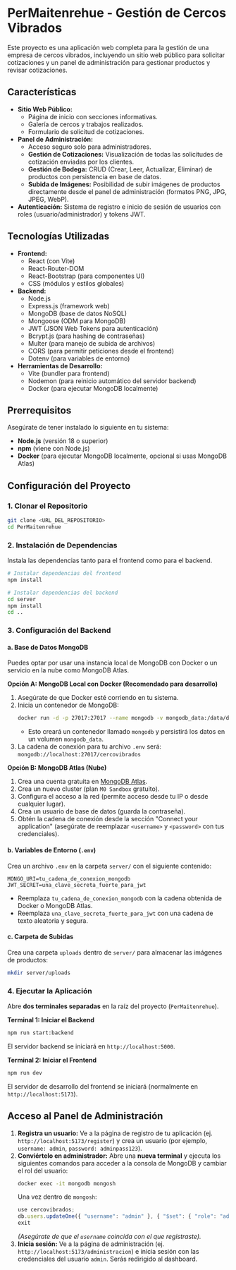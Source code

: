 # PerMaitenrehue - Gestión de Cercos Vibrados

Este proyecto es una aplicación web completa para la gestión de una empresa de cercos vibrados, incluyendo un sitio web público para solicitar cotizaciones y un panel de administración para gestionar productos y revisar cotizaciones.

## Características

*   **Sitio Web Público:**
    *   Página de inicio con secciones informativas.
    *   Galería de cercos y trabajos realizados.
    *   Formulario de solicitud de cotizaciones.
*   **Panel de Administración:**
    *   Acceso seguro solo para administradores.
    *   **Gestión de Cotizaciones:** Visualización de todas las solicitudes de cotización enviadas por los clientes.
    *   **Gestión de Bodega:** CRUD (Crear, Leer, Actualizar, Eliminar) de productos con persistencia en base de datos.
    *   **Subida de Imágenes:** Posibilidad de subir imágenes de productos directamente desde el panel de administración (formatos PNG, JPG, JPEG, WebP).
*   **Autenticación:** Sistema de registro e inicio de sesión de usuarios con roles (usuario/administrador) y tokens JWT.

## Tecnologías Utilizadas

*   **Frontend:**
    *   React (con Vite)
    *   React-Router-DOM
    *   React-Bootstrap (para componentes UI)
    *   CSS (módulos y estilos globales)
*   **Backend:**
    *   Node.js
    *   Express.js (framework web)
    *   MongoDB (base de datos NoSQL)
    *   Mongoose (ODM para MongoDB)
    *   JWT (JSON Web Tokens para autenticación)
    *   Bcrypt.js (para hashing de contraseñas)
    *   Multer (para manejo de subida de archivos)
    *   CORS (para permitir peticiones desde el frontend)
    *   Dotenv (para variables de entorno)
*   **Herramientas de Desarrollo:**
    *   Vite (bundler para frontend)
    *   Nodemon (para reinicio automático del servidor backend)
    *   Docker (para ejecutar MongoDB localmente)

## Prerrequisitos

Asegúrate de tener instalado lo siguiente en tu sistema:

*   **Node.js** (versión 18 o superior)
*   **npm** (viene con Node.js)
*   **Docker** (para ejecutar MongoDB localmente, opcional si usas MongoDB Atlas)

## Configuración del Proyecto

### 1. Clonar el Repositorio

```bash
git clone <URL_DEL_REPOSITORIO>
cd PerMaitenrehue
```

### 2. Instalación de Dependencias

Instala las dependencias tanto para el frontend como para el backend.

```bash
# Instalar dependencias del frontend
npm install

# Instalar dependencias del backend
cd server
npm install
cd ..
```

### 3. Configuración del Backend

#### a. Base de Datos MongoDB

Puedes optar por usar una instancia local de MongoDB con Docker o un servicio en la nube como MongoDB Atlas.

**Opción A: MongoDB Local con Docker (Recomendado para desarrollo)**

1.  Asegúrate de que Docker esté corriendo en tu sistema.
2.  Inicia un contenedor de MongoDB:
    ```bash
    docker run -d -p 27017:27017 --name mongodb -v mongodb_data:/data/db mongo
    ```
    *   Esto creará un contenedor llamado `mongodb` y persistirá los datos en un volumen `mongodb_data`.
3.  La cadena de conexión para tu archivo `.env` será: `mongodb://localhost:27017/cercovibrados`

**Opción B: MongoDB Atlas (Nube)**

1.  Crea una cuenta gratuita en [MongoDB Atlas](https://www.mongodb.com/cloud/atlas/register).
2.  Crea un nuevo cluster (plan `M0 Sandbox` gratuito).
3.  Configura el acceso a la red (permite acceso desde tu IP o desde cualquier lugar).
4.  Crea un usuario de base de datos (guarda la contraseña).
5.  Obtén la cadena de conexión desde la sección "Connect your application" (asegúrate de reemplazar `<username>` y `<password>` con tus credenciales).

#### b. Variables de Entorno (`.env`)

Crea un archivo `.env` en la carpeta `server/` con el siguiente contenido:

```
MONGO_URI=tu_cadena_de_conexion_mongodb
JWT_SECRET=una_clave_secreta_fuerte_para_jwt
```

*   Reemplaza `tu_cadena_de_conexion_mongodb` con la cadena obtenida de Docker o MongoDB Atlas.
*   Reemplaza `una_clave_secreta_fuerte_para_jwt` con una cadena de texto aleatoria y segura.

#### c. Carpeta de Subidas

Crea una carpeta `uploads` dentro de `server/` para almacenar las imágenes de productos:

```bash
mkdir server/uploads
```

### 4. Ejecutar la Aplicación

Abre **dos terminales separadas** en la raíz del proyecto (`PerMaitenrehue`).

**Terminal 1: Iniciar el Backend**

```bash
npm run start:backend
```

El servidor backend se iniciará en `http://localhost:5000`.

**Terminal 2: Iniciar el Frontend**

```bash
npm run dev
```

El servidor de desarrollo del frontend se iniciará (normalmente en `http://localhost:5173`).

## Acceso al Panel de Administración

1.  **Registra un usuario:** Ve a la página de registro de tu aplicación (ej. `http://localhost:5173/register`) y crea un usuario (por ejemplo, `username: admin`, `password: adminpass123`).
2.  **Conviértelo en administrador:** Abre una **nueva terminal** y ejecuta los siguientes comandos para acceder a la consola de MongoDB y cambiar el rol del usuario:
    ```bash
    docker exec -it mongodb mongosh
    ```
    Una vez dentro de `mongosh`:
    ```javascript
    use cercovibrados;
    db.users.updateOne({ "username": "admin" }, { "$set": { "role": "admin" } });
    exit
    ```
    *(Asegúrate de que el `username` coincida con el que registraste).*
3.  **Inicia sesión:** Ve a la página de administración (ej. `http://localhost:5173/administracion`) e inicia sesión con las credenciales del usuario `admin`. Serás redirigido al dashboard.
